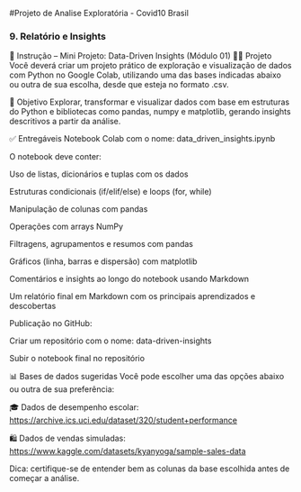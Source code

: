 #Projeto de Analise Exploratória - Covid10 Brasil

### **9. Relatório e Insights**
📘 Instrução – Mini Projeto: Data-Driven Insights (Módulo 01)
🧑‍💻 Projeto
Você deverá criar um projeto prático de exploração e visualização de dados com Python no Google Colab, utilizando uma das bases indicadas abaixo ou outra de sua escolha, desde que esteja no formato .csv.

🎯 Objetivo
Explorar, transformar e visualizar dados com base em estruturas do Python e bibliotecas como pandas, numpy e matplotlib, gerando insights descritivos a partir da análise.

✅ Entregáveis
Notebook Colab com o nome: data_driven_insights.ipynb

O notebook deve conter:

Uso de listas, dicionários e tuplas com os dados

Estruturas condicionais (if/elif/else) e loops (for, while)

Manipulação de colunas com pandas

Operações com arrays NumPy

Filtragens, agrupamentos e resumos com pandas

Gráficos (linha, barras e dispersão) com matplotlib

Comentários e insights ao longo do notebook usando Markdown

Um relatório final em Markdown com os principais aprendizados e descobertas

Publicação no GitHub:

Criar um repositório com o nome: data-driven-insights

Subir o notebook final no repositório

📊 Bases de dados sugeridas
Você pode escolher uma das opções abaixo ou outra de sua preferência:

🎓 Dados de desempenho escolar: https://archive.ics.uci.edu/dataset/320/student+performance

🛍️ Dados de vendas simuladas: https://www.kaggle.com/datasets/kyanyoga/sample-sales-data

Dica: certifique-se de entender bem as colunas da base escolhida antes de começar a análise.
